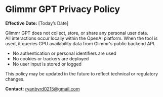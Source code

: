 # Glimmr GPT Privacy Policy

**Effective Date:** [Today’s Date]

Glimmr GPT does not collect, store, or share any personal user data.  
All interactions occur locally within the OpenAI platform. When the tool is used, it queries GPU availability data from Glimmr's public backend API.

- No authentication or personal identifiers are used
- No cookies or trackers are deployed
- No user input is stored or logged

This policy may be updated in the future to reflect technical or regulatory changes.

**Contact:** ryanbyrd0215@gmail.com
